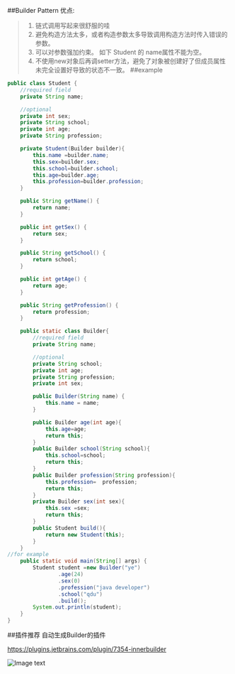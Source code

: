 
##Builder Pattern
  优点:
  > 1. 链式调用写起来很舒服的哇
  > 2. 避免构造方法太多，或者构造参数太多导致调用构造方法时传入错误的参数。
  > 3. 可以对参数强加约束。 如下 Student 的 name属性不能为空。
  > 4. 不使用new对象后再调setter方法，避免了对象被创建好了但成员属性未完全设置好导致的状态不一致。
##example
```java
public class Student {
    //required field
    private String name;

    //optional
    private int sex;
    private String school;
    private int age;
    private String profession;

    private Student(Builder builder){
        this.name =builder.name;
        this.sex=builder.sex;
        this.school=builder.school;
        this.age=builder.age;
        this.profession=builder.profession;
    }

    public String getName() {
        return name;
    }

    public int getSex() {
        return sex;
    }

    public String getSchool() {
        return school;
    }

    public int getAge() {
        return age;
    }

    public String getProfession() {
        return profession;
    }

    public static class Builder{
        //required field
        private String name;

        //optional
        private String school;
        private int age;
        private String profession;
        private int sex;

        public Builder(String name) {
            this.name = name;
        }

        public Builder age(int age){
            this.age=age;
            return this;
        }
        public Builder school(String school){
            this.school=school;
            return this;
        }
        public Builder profession(String profession){
            this.profession=  profession;
            return this;
        }
        private Builder sex(int sex){
            this.sex =sex;
            return this;
        }
        public Student build(){
            return new Student(this);
        }
    }
//for example
    public static void main(String[] args) {
        Student student =new Builder("ye")
                .age(24)
                .sex(0)
                .profession("java developer")
                .school("qdu")
                .build();
        System.out.println(student);
    }
}
```
##插件推荐
自动生成Builder的插件

<https://plugins.jetbrains.com/plugin/7354-innerbuilder>

![Image text](https://github.com/yenvhang/design-pattern/tree/master/builder/builder.gif)